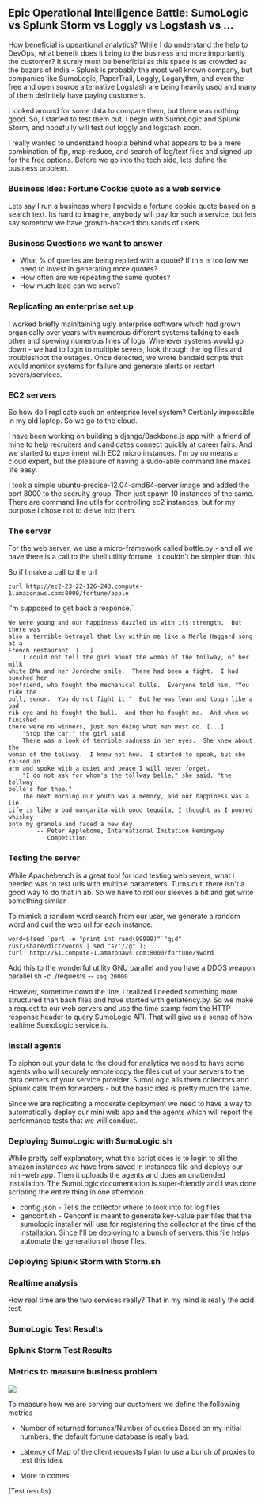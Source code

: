 ## Epic Operational Intelligence Battle: SumoLogic vs Splunk Storm vs Loggly vs Logstash vs ...


How beneficial is opeartional analytics? While I do understand the help to DevOps, what benefit does it bring to 
the business and more importantly the customer? It surely must be beneficial as this space is as crowded as the 
bazars of India - Splunk is probably the most well known company, but companies like SumoLogic, PaperTrail, Loggly,
Logarythm, and even the free and open source alternative Logstash are being heavily used and many of them deifnitely have 
paying customers.

I looked around for some data to compare them, but there was nothing good. So, I started to test them out. I begin with SumoLogic
and Splunk Storm, and hopefully will test out loggly and logstash soon.

I really wanted to understand hoopla behind what appears to be a mere combination of ftp, map-reduce, and search of log/text files
and signed up for the free options. Before we go into the tech side, lets define the business problem.


### Business Idea: Fortune Cookie quote as a web service  
Lets say I run a business where I provide a fortune cookie quote based on a search text. Its hard to imagine, anybody
will pay for such a service, but lets say somehow we have growth-hacked thousands of users.

### Business Questions we want to answer
* What % of queries are being replied with a quote? If this is too low we need to invest in generating more quotes?
* How often are we repeating the same quotes?
* How much load can we serve?

### Replicating an enterprise set up
I worked briefly mainitaining ugly enterprise software which had grown organically over years with numerous different systems talking to each
other and spewing numerous lines of logs. Whenever systems would go down - we had to login to multiple severs, look through the 
log files and troubleshoot the outages. Once detected, we wrote bandaid scripts that would monitor systems for failure and generate 
alerts or restart severs/services.

### EC2 servers
So how do I replicate such an enterprise level system? Certianly impossible in my old laptop. So we go to the cloud. 

I have been working on building a django/Backbone.js app with a friend of mine to help recruiters and candidates connect quickly at career fairs.
And we started to experiment with EC2 micro instances. I'm by no means a cloud expert, but the pleasure of having a sudo-able command line makes life 
easy.

I took a simple ubuntu-precise-12.04-amd64-server image and added the port 8000 to the secruity group. Then just spawn 10 instances of the same.
There are command line utils for controlling ec2 instances, but for my purpose I chose not to delve into them. 


### The server
For the web server, we use a micro-framework called bottle.py - and all we have there is a call to the shell utility fortune.
It couldn't be simpler than this.
    

So if I make a call to the url 

    curl http://ec2-23-22-126-243.compute-1.amazonaws.com:8000/fortune/apple

I'm supposed to get back a response.`

	We were young and our happiness dazzled us with its strength.  But there was
	also a terrible betrayal that lay within me like a Merle Haggard song at a
	French restaurant. [...]
		I could not tell the girl about the woman of the tollway, of her milk
	white BMW and her Jordache smile.  There had been a fight.  I had punched her
	boyfriend, who fought the mechanical bulls.  Everyone told him, "You ride the
	bull, senor.  You do not fight it."  But he was lean and tough like a bad
	rib-eye and he fought the bull.  And then he fought me.  And when we finished
	there were no winners, just men doing what men must do. [...]
		"Stop the car," the girl said.
		There was a look of terrible sadness in her eyes.  She knew about the
	woman of the tollway.  I knew not how.  I started to speak, but she raised an
	arm and spoke with a quiet and peace I will never forget.
		"I do not ask for whom's the tollway belle," she said, "the tollway
	belle's for thee."
		The next morning our youth was a memory, and our happiness was a lie.
	Life is like a bad margarita with good tequila, I thought as I poured whiskey
	onto my granola and faced a new day.
			-- Peter Applebome, International Imitation Hemingway
			   Competition







### Testing the server
While Apachebench is a great tool for load testing web severs, what I needed was to test urls with multiple parameters. Turns out,
there isn't a good way to do that in ab. So we have to roll our sleeves a bit and get write something similar

To mimick a random word search from our user, we generate a random word and curl the web url for each instance.

    word=$(sed `perl -e "print int rand(99999)"`"q;d" /usr/share/dict/words | sed "s/'//g" );
    curl  http://$1.compute-1.amazonaws.com:8000/fortune/$word
 
Add this to the wonderful utility GNU parallel and you have a DDOS weapon.
    parallel sh -c ./requests -- `seq 20000`

However, sometime down the line, I realized I needed something more structured than bash files and have started with getlatency.py.
So we make a request to our web servers and use the time stamp from the HTTP response header to query SumoLogic API. That will give us a sense of how realtime SumoLogic service is.

### Install agents 
To siphon out your data to the cloud for analytics we need to have some agents who will securely remote copy the files out of your
servers to the data centers of your service provider. SumoLogic alls them collectors and Splunk calls them forwarders - but the basic 
idea is pretty much the same. 

Since we are replicating a moderate deployment we need to have a way to automatically deploy our mini web app and the agents which will 
report the performance tests that we will conduct.

### Deploying SumoLogic with SumoLogic.sh 
While pretty self explanatory, what this script does is to login to all the amazon instances we have from saved in instances file and
deploys our mini-web app. Then it uploads the agents and does an unattended installation. The SumoLogic documentation is super-friendly
and I was done scripting the entire thing in one afternoon.

* config.json - Tells the collector where to look into for log files
* genconf.sh - Genconf is meant to generate key-value pair files that the sumologic installer will use for registering the collector at the time of the installation. Since I'll be deploying to a bunch of servers, this file helps automate the generation of those files.
  


### Deploying Splunk Storm with Storm.sh



### Realtime analysis
How real time are the two services really? That in my mind is really the acid test. 

### SumoLogic Test Results



### Splunk Storm Test Results


### Metrics to measure business problem
<img src='https://dl.dropbox.com/u/18146922/SumoLogicDashBoard.png'>

To measure how we are serving our customers we define the following metrics

* Number of returned fortunes/Number of queries
	Based on my initial numbers, the default fortune database is really bad.

* Latency of Map of the client requests
	I plan to use a bunch of proxies to test this idea. 

* More to comes


(Test results)









